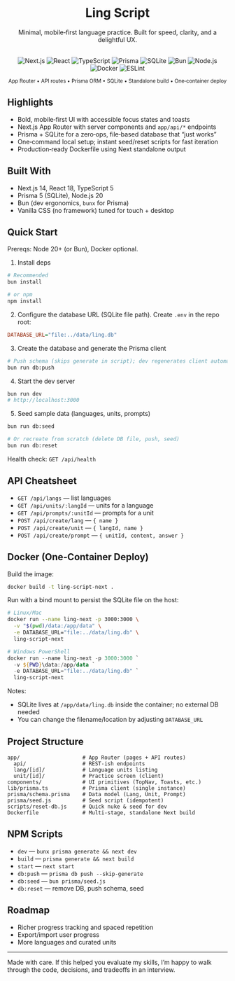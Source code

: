 <div align="center">

# Ling Script

Minimal, mobile‑first language practice. Built for speed, clarity, and a delightful UX.

<br/>

<img alt="Next.js" src="https://img.shields.io/badge/Next.js-14-000000?logo=nextdotjs&logoColor=white&style=for-the-badge" />
<img alt="React" src="https://img.shields.io/badge/React-18-087ea4?logo=react&logoColor=white&style=for-the-badge" />
<img alt="TypeScript" src="https://img.shields.io/badge/TypeScript-5-3178C6?logo=typescript&logoColor=white&style=for-the-badge" />
<img alt="Prisma" src="https://img.shields.io/badge/Prisma-5-2D3748?logo=prisma&logoColor=white&style=for-the-badge" />
<img alt="SQLite" src="https://img.shields.io/badge/SQLite-3-003B57?logo=sqlite&logoColor=white&style=for-the-badge" />
<img alt="Bun" src="https://img.shields.io/badge/Bun-%F0%9F%8D%90-000000?logo=bun&logoColor=white&style=for-the-badge" />
<img alt="Node.js" src="https://img.shields.io/badge/Node.js-20-5FA04E?logo=node.js&logoColor=white&style=for-the-badge" />
<img alt="Docker" src="https://img.shields.io/badge/Docker-ready-2496ED?logo=docker&logoColor=white&style=for-the-badge" />
<img alt="ESLint" src="https://img.shields.io/badge/ESLint-configured-4B32C3?logo=eslint&logoColor=white&style=for-the-badge" />

<br/>

<sub>App Router • API routes • Prisma ORM • SQLite • Standalone build • One‑container deploy</sub>

</div>

## Highlights

- Bold, mobile‑first UI with accessible focus states and toasts
- Next.js App Router with server components and `app/api/*` endpoints
- Prisma + SQLite for a zero‑ops, file‑based database that “just works”
- One‑command local setup; instant seed/reset scripts for fast iteration
- Production‑ready Dockerfile using Next standalone output

## Built With

- Next.js 14, React 18, TypeScript 5
- Prisma 5 (SQLite), Node.js 20
- Bun (dev ergonomics, `bunx` for Prisma)
- Vanilla CSS (no framework) tuned for touch + desktop

## Quick Start

Prereqs: Node 20+ (or Bun), Docker optional.

1) Install deps

```bash
# Recommended
bun install

# or npm
npm install
```

2) Configure the database URL (SQLite file path). Create `.env` in the repo root:

```ini
DATABASE_URL="file:../data/ling.db"
```

3) Create the database and generate the Prisma client

```bash
# Push schema (skips generate in script); dev regenerates client automatically
bun run db:push
```

4) Start the dev server

```bash
bun run dev
# http://localhost:3000
```

5) Seed sample data (languages, units, prompts)

```bash
bun run db:seed

# Or recreate from scratch (delete DB file, push, seed)
bun run db:reset
```

Health check: `GET /api/health`

## API Cheatsheet

- `GET /api/langs` — list languages
- `GET /api/units/:langId` — units for a language
- `GET /api/prompts/:unitId` — prompts for a unit
- `POST /api/create/lang` — `{ name }`
- `POST /api/create/unit` — `{ langId, name }`
- `POST /api/create/prompt` — `{ unitId, content, answer }`

## Docker (One‑Container Deploy)

Build the image:

```bash
docker build -t ling-script-next .
```

Run with a bind mount to persist the SQLite file on the host:

```bash
# Linux/Mac
docker run --name ling-next -p 3000:3000 \
  -v "$(pwd)/data:/app/data" \
  -e DATABASE_URL="file:../data/ling.db" \
  ling-script-next
```

```powershell
# Windows PowerShell
docker run --name ling-next -p 3000:3000 `
  -v ${PWD}\data:/app/data `
  -e DATABASE_URL="file:../data/ling.db" `
  ling-script-next
```

Notes:

- SQLite lives at `/app/data/ling.db` inside the container; no external DB needed
- You can change the filename/location by adjusting `DATABASE_URL`

## Project Structure

```
app/                    # App Router (pages + API routes)
  api/                  # REST-ish endpoints
  lang/[id]/            # Language units listing
  unit/[id]/            # Practice screen (client)
components/             # UI primitives (TopNav, Toasts, etc.)
lib/prisma.ts           # Prisma client (single instance)
prisma/schema.prisma    # Data model (Lang, Unit, Prompt)
prisma/seed.js          # Seed script (idempotent)
scripts/reset-db.js     # Quick nuke & seed for dev
Dockerfile              # Multi-stage, standalone Next build
```

## NPM Scripts

- `dev` — `bunx prisma generate && next dev`
- `build` — `prisma generate && next build`
- `start` — `next start`
- `db:push` — `prisma db push --skip-generate`
- `db:seed` — `bun prisma/seed.js`
- `db:reset` — remove DB, push schema, seed

## Roadmap

- Richer progress tracking and spaced repetition
- Export/import user progress
- More languages and curated units

---

Made with care. If this helped you evaluate my skills, I’m happy to walk through the code, decisions, and tradeoffs in an interview.
